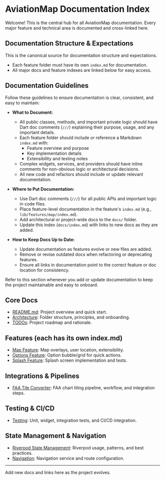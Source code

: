 

# AviationMap Documentation Index

Welcome! This is the central hub for all AviationMap documentation. Every major feature and technical area is documented and cross-linked here.


## Documentation Structure & Expectations

This is the canonical source for documentation structure and expectations.

- Each feature folder must have its own `index.md` for documentation.
- All major docs and feature indexes are linked below for easy access.

## Documentation Guidelines

Follow these guidelines to ensure documentation is clear, consistent, and easy to maintain:

- **What to Document:**
  - All public classes, methods, and important private logic should have Dart doc comments (`///`) explaining their purpose, usage, and any important details.
  - Each feature folder should include or reference a Markdown `index.md` with:
    - Feature overview and purpose
    - Key implementation details
    - Extensibility and testing notes
  - Complex widgets, services, and providers should have inline comments for non-obvious logic or architectural decisions.
  - All new code and refactors should include or update relevant documentation.

- **Where to Put Documentation:**
  - Use Dart doc comments (`///`) for all public APIs and important logic in code files.
  - Place feature-level documentation in the feature's `index.md` (e.g., `lib/features/map/index.md`).
  - Add architectural or project-wide docs to the `docs/` folder.
  - Update this index (`docs/index.md`) with links to new docs as they are added.

- **How to Keep Docs Up to Date:**
  - Update documentation as features evolve or new files are added.
  - Remove or revise outdated docs when refactoring or deprecating features.
  - Ensure all links in documentation point to the correct feature or doc location for consistency.

Refer to this section whenever you add or update documentation to keep the project maintainable and easy to onboard.

## Core Docs
- [README.md](../README.md): Project overview and quick start.
- [Architecture](./architecture.md): Folder structure, principles, and onboarding.
- [TODOs](./todo.md): Project roadmap and rationale.
## Features (each has its own index.md)
- [Map Feature](../lib/features/map/index.md): Map overlays, user location, extensibility.
- [Options Feature](../lib/features/options/index.md): Option bubble/grid for quick actions.
- [Splash Feature](../lib/features/splash/index.md): Splash screen implementation and tests.

## Integrations & Pipelines
- [FAA Tile Converter](../lib/features/faa_tile_converter/): FAA chart tiling pipeline, workflow, and integration steps.

## Testing & CI/CD
- [Testing](../lib/features/testing/): Unit, widget, integration tests, and CI/CD integration.

## State Management & Navigation
- [Riverpod State Management](../lib/features/riverpod/): Riverpod usage, patterns, and best practices.
- [Navigation](../lib/features/navigation/): Navigation service and route configuration.

---
Add new docs and links here as the project evolves.
